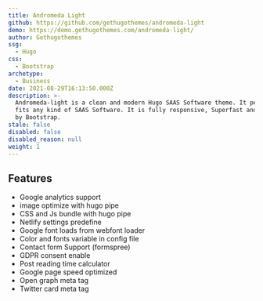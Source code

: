 ```yaml
---
title: Andromeda Light
github: https://github.com/gethugothemes/andromeda-light
demo: https://demo.gethugothemes.com/andromeda-light/
author: Gethugothemes
ssg:
  - Hugo
css:
  - Bootstrap
archetype:
  - Business
date: 2021-08-29T16:13:50.000Z
description: >-
  Andromeda-light is a clean and modern Hugo SAAS Software theme. It perfectly
  fits any kind of SAAS Software. It is fully responsive, Superfast and powered
  by Bootstrap.
stale: false
disabled: false
disabled_reason: null
weight: 1
---
```


## Features

* Google analytics support		
* image optimize with hugo pipe		
* CSS and Js bundle with hugo pipe		
* Netlify settings predefine		
* Google font loads from webfont loader		
* Color and fonts variable in config file		
* Contact form Support (formspree)		
* GDPR consent enable		
* Post reading time calculator		
* Google page speed optimized		
* Open graph meta tag		
* Twitter card meta tag